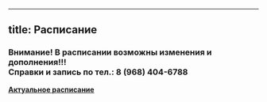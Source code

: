 
---
title: Расписание
---

### Внимание! В расписании возможны изменения и дополнения!!! <br>  Справки и запись по тел.: 8 (968) 404-6788

 **[Актуальное расписание](https://vk.com/megapolis_tro)**
